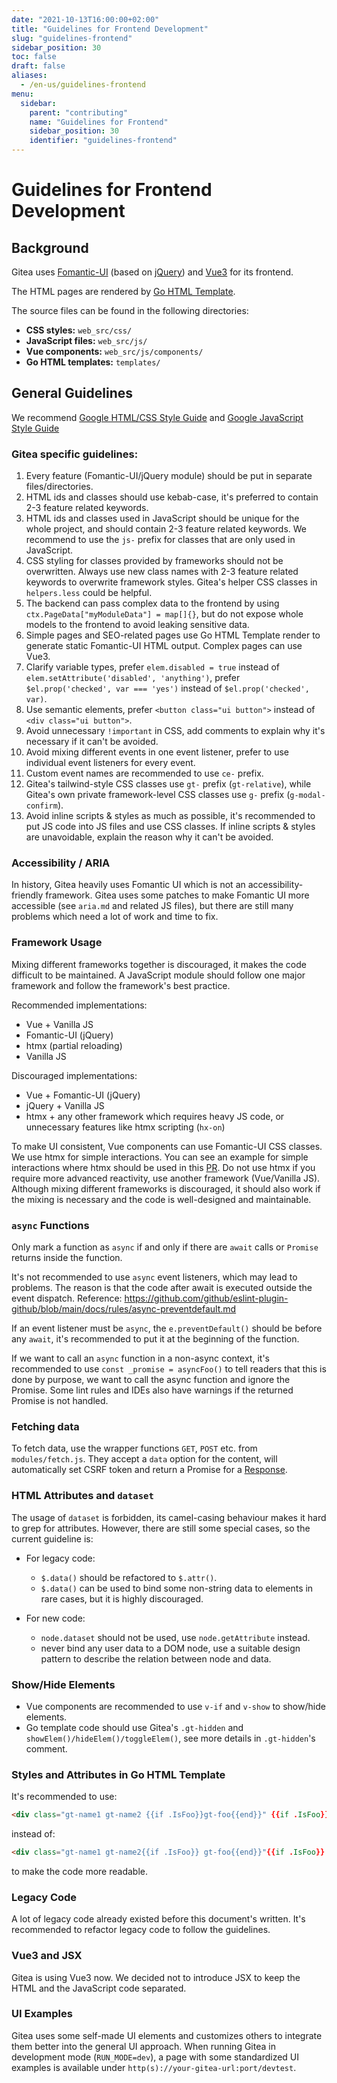 ```yaml
---
date: "2021-10-13T16:00:00+02:00"
title: "Guidelines for Frontend Development"
slug: "guidelines-frontend"
sidebar_position: 30
toc: false
draft: false
aliases:
  - /en-us/guidelines-frontend
menu:
  sidebar:
    parent: "contributing"
    name: "Guidelines for Frontend"
    sidebar_position: 30
    identifier: "guidelines-frontend"
---
```


# Guidelines for Frontend Development

## Background

Gitea uses [Fomantic-UI](https://fomantic-ui.com/introduction/getting-started.html) (based on [jQuery](https://api.jquery.com)) and [Vue3](https://vuejs.org/) for its frontend.

The HTML pages are rendered by [Go HTML Template](https://pkg.go.dev/html/template).

The source files can be found in the following directories:

* **CSS styles:** `web_src/css/`
* **JavaScript files:** `web_src/js/`
* **Vue components:** `web_src/js/components/`
* **Go HTML templates:** `templates/`

## General Guidelines

We recommend [Google HTML/CSS Style Guide](https://google.github.io/styleguide/htmlcssguide.html) and [Google JavaScript Style Guide](https://google.github.io/styleguide/jsguide.html)

### Gitea specific guidelines:

1. Every feature (Fomantic-UI/jQuery module) should be put in separate files/directories.
2. HTML ids and classes should use kebab-case, it's preferred to contain 2-3 feature related keywords.
3. HTML ids and classes used in JavaScript should be unique for the whole project, and should contain 2-3 feature related keywords. We recommend to use the `js-` prefix for classes that are only used in JavaScript.
4. CSS styling for classes provided by frameworks should not be overwritten. Always use new class names with 2-3 feature related keywords to overwrite framework styles. Gitea's helper CSS classes in `helpers.less` could be helpful.
5. The backend can pass complex data to the frontend by using `ctx.PageData["myModuleData"] = map[]{}`, but do not expose whole models to the frontend to avoid leaking sensitive data.
6. Simple pages and SEO-related pages use Go HTML Template render to generate static Fomantic-UI HTML output. Complex pages can use Vue3.
7. Clarify variable types, prefer `elem.disabled = true` instead of `elem.setAttribute('disabled', 'anything')`, prefer `$el.prop('checked', var === 'yes')` instead of `$el.prop('checked', var)`.
8. Use semantic elements, prefer `<button class="ui button">` instead of `<div class="ui button">`.
9. Avoid unnecessary `!important` in CSS, add comments to explain why it's necessary if it can't be avoided.
10. Avoid mixing different events in one event listener, prefer to use individual event listeners for every event.
11. Custom event names are recommended to use `ce-` prefix.
12. Gitea's tailwind-style CSS classes use `gt-` prefix (`gt-relative`), while Gitea's own private framework-level CSS classes use `g-` prefix (`g-modal-confirm`).
13. Avoid inline scripts & styles as much as possible, it's recommended to put JS code into JS files and use CSS classes. If inline scripts & styles are unavoidable, explain the reason why it can't be avoided.

### Accessibility / ARIA

In history, Gitea heavily uses Fomantic UI which is not an accessibility-friendly framework.
Gitea uses some patches to make Fomantic UI more accessible (see `aria.md` and related JS files),
but there are still many problems which need a lot of work and time to fix.

### Framework Usage

Mixing different frameworks together is discouraged, it makes the code difficult to be maintained.
A JavaScript module should follow one major framework and follow the framework's best practice.

Recommended implementations:

* Vue + Vanilla JS
* Fomantic-UI (jQuery)
* htmx (partial reloading)
* Vanilla JS

Discouraged implementations:

* Vue + Fomantic-UI (jQuery)
* jQuery + Vanilla JS
* htmx + any other framework which requires heavy JS code, or unnecessary features like htmx scripting (`hx-on`)

To make UI consistent, Vue components can use Fomantic-UI CSS classes.
We use htmx for simple interactions. You can see an example for simple interactions where htmx should be used in this [PR](https://github.com/go-gitea/gitea/pull/28908). Do not use htmx if you require more advanced reactivity, use another framework (Vue/Vanilla JS).
Although mixing different frameworks is discouraged,
it should also work if the mixing is necessary and the code is well-designed and maintainable.

### `async` Functions

Only mark a function as `async` if and only if there are `await` calls
or `Promise` returns inside the function.

It's not recommended to use `async` event listeners, which may lead to problems.
The reason is that the code after await is executed outside the event dispatch.
Reference: https://github.com/github/eslint-plugin-github/blob/main/docs/rules/async-preventdefault.md

If an event listener must be `async`, the `e.preventDefault()` should be before any `await`,
it's recommended to put it at the beginning of the function.

If we want to call an `async` function in a non-async context,
it's recommended to use `const _promise = asyncFoo()` to tell readers
that this is done by purpose, we want to call the async function and ignore the Promise.
Some lint rules and IDEs also have warnings if the returned Promise is not handled.

### Fetching data

To fetch data, use the wrapper functions `GET`, `POST` etc. from `modules/fetch.js`. They
accept a `data` option for the content, will automatically set CSRF token and return a
Promise for a [Response](https://developer.mozilla.org/en-US/docs/Web/API/Response).

### HTML Attributes and `dataset`

The usage of `dataset` is forbidden, its camel-casing behaviour makes it hard to grep for attributes.
However, there are still some special cases, so the current guideline is:

* For legacy code:
  * `$.data()` should be refactored to `$.attr()`.
  * `$.data()` can be used to bind some non-string data to elements in rare cases, but it is highly discouraged.

* For new code:
  * `node.dataset` should not be used, use `node.getAttribute` instead.
  * never bind any user data to a DOM node, use a suitable design pattern to describe the relation between node and data.

### Show/Hide Elements

* Vue components are recommended to use `v-if` and `v-show` to show/hide elements.
* Go template code should use Gitea's `.gt-hidden` and `showElem()/hideElem()/toggleElem()`, see more details in `.gt-hidden`'s comment.

### Styles and Attributes in Go HTML Template

It's recommended to use:

```html
<div class="gt-name1 gt-name2 {{if .IsFoo}}gt-foo{{end}}" {{if .IsFoo}}data-foo{{end}}></div>
```

instead of:

```html
<div class="gt-name1 gt-name2{{if .IsFoo}} gt-foo{{end}}"{{if .IsFoo}} data-foo{{end}}></div>
```

to make the code more readable.

### Legacy Code

A lot of legacy code already existed before this document's written. It's recommended to refactor legacy code to follow the guidelines.

### Vue3 and JSX

Gitea is using Vue3 now. We decided not to introduce JSX to keep the HTML and the JavaScript code separated.

### UI Examples

Gitea uses some self-made UI elements and customizes others to integrate them better into the general UI approach. When running Gitea in development mode (`RUN_MODE=dev`), a page with some standardized UI examples is available under `http(s)://your-gitea-url:port/devtest`.
